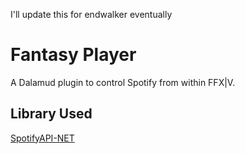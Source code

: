 I'll update this for endwalker eventually

# Fantasy Player
A Dalamud plugin to control Spotify from within FFX|V.

## Library Used
[SpotifyAPI-NET](https://github.com/JohnnyCrazy/SpotifyAPI-NET)
